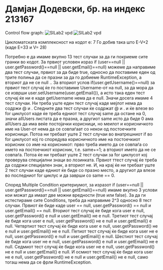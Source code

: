 # Дамјан Додевски, бр. на индекс 213167 

Control flow graph:
![SILab2 vpd](https://github.com/DameAeternus/SI_2023_lab2_213167/assets/87820853/51e3cc9a-4e69-46c7-ba03-e75195f72af2)
![SILab2 vpd](https://github.com/DameAeternus/SI_2023_lab2_213167/assets/87820853/d0a5f824-9051-4ab9-be68-f8bbcd262b1b)

Цикломатската комплексност на кодот е: 7
Го добив така што E-V+2 (каде Е=33 и V= 28)

Потребно е да имаме вкупно 13 тест случаи за да ги покриеме сите гранки во кодот.
За првиот условен израз if (user==null || user.getPassword()==null || user.getEmail()==null) можеме да направиме два тест случаи, првиот за да биде true, односно да поставиме еден од трите полиња да се празни за да го добиеме RuntimeException, а вториот да не се null ..
За вториот услов if(user.getUsername()==null) за првиот тест случај ќе го поставиме Username-oт на null, за да мора да се изврши user.setUsername(user.getEmail()), а исто така еден тест случај ќе ни е каде getUsername нема да е null. Значи досега имаме 4 тест случаи.
Ни треба уште еден тест случај каде мејлот нема да содржи @ и .
Следните два тест случаи ќе содржат @ и . и ќе влезе во for циклусот каде ќе треба едниот тест случај same да остане на 0, значи allUsers листата да е празна, а другиот same исто да биде 0 ама аllUsers да има веќе постојачки корисници, но меилот и корисничкото име на User-от нема да се совпаѓаат со некои од постоечките корисници.
Потоа ни требаат уште 2 тест случаи во внатрешниот if во for циклусот кој го споредува корисничкото име на постоечкиот корисник со име на корисникот: прво треба името да се совпаѓа со името на постоечкиот корисник, т.е. same+=1; а вториот името да не се совпаѓа.
Потоа ќе ни требаат уште 2 тест случаи за for циклусот кој проверува специјални знаци во лозинката.
Првиот ттест случај ќе треба да содржи специјален знак, а вториот не.
И, на крај ќе ни требаат уште 2 тест случаи каде едниот ќе биде со празно место, а другиот да влезе во последниот for циклус и да заврши со same == 0.

Според Multiple Condition критериумот, за изразот if (user==null || user.getPassword()==null || user.getEmail()==null) имаме вкупно 3 услови кои можат да имаат две можни вредности (true или false). За да ги истестираме сите Conditions, треба да направиме 2^3 односно 8 тест случаи. Првиот ќе биде каде user == null, user.getPassword() == null и user.getEmail() == null.
Вториот тест случај ќе биде кога user е null, user.getPassword() е null и user.getEmail() не е null.
Третиот тест случај ќе биде кога user е null, user.getPassword() не е null и user.getEmail() е null.
Четвртиот тест случај ќе биде кога user е null, user.getPassword() не е null и user.getEmail() не е null.
Петиот тест случај ќе биде кога user не е null, user.getPassword() е null и user.getEmail() е null.
Шестиот тест случај ќе биде кога user не е null, user.getPassword() е null и user.getEmail() не е null.
Седмиот тест случај ќе биде кога user не е null, user.getPassword() не е null и user.getEmail() е null.
И осмиот тест случај ќе биде кога user не е null, user.getPassword() не е null и user.getEmail() не е null, само тогаш нема да се фрли RuntimeException.
